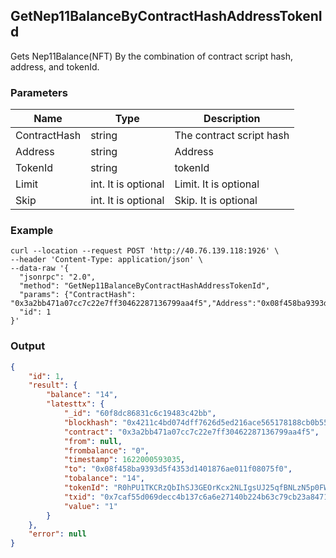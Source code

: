 ## GetNep11BalanceByContractHashAddressTokenId

 Gets Nep11Balance(NFT) By the combination of contract script hash, address, and tokenId.

### Parameters

| Name         | Type   | Description       |
| ---------------- | -------------- | ------- |
| ContractHash | string | The contract script hash |
| Address | string | Address |
| TokenId | string | tokenId |
| Limit | int. It is optional | Limit. It is optional |
| Skip | int. It is optional | Skip. It is optional |

### Example

```shell
curl --location --request POST 'http://40.76.139.118:1926' \
--header 'Content-Type: application/json' \
--data-raw '{
  "jsonrpc": "2.0",
  "method": "GetNep11BalanceByContractHashAddressTokenId",
  "params": {"ContractHash": "0x3a2bb471a07cc7c22e7ff30462287136799aa4f5","Address":"0x08f458ba9393d5f4353d1401876ae011f08075f0","tokenId":"R0hPU1TKCRzQbIhSJ3GEOrKcx2NLIgsUJ25qfBNLzN5p0FWvfA=="},
  "id": 1
}'
```

### Output

```json
{
    "id": 1,
    "result": {
        "balance": "14",
        "latesttx": {
            "_id": "60f8dc86831c6c19483c42bb",
            "blockhash": "0x4211c4bd074dff7626d5ed216ace565178188cb0b55fa3e1e48f0a5646e94b28",
            "contract": "0x3a2bb471a07cc7c22e7ff30462287136799aa4f5",
            "from": null,
            "frombalance": "0",
            "timestamp": 1622000593035,
            "to": "0x08f458ba9393d5f4353d1401876ae011f08075f0",
            "tobalance": "14",
            "tokenId": "R0hPU1TKCRzQbIhSJ3GEOrKcx2NLIgsUJ25qfBNLzN5p0FWvfA==",
            "txid": "0x7caf55d069decc4b137c6a6e27140b224b63c79cb23a84712752886cd01c0994",
            "value": "1"
        }
    },
    "error": null
}
```



